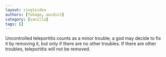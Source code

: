 ```yaml
---
layout: singleidea
authors: [Tokage, aosdict]
category: [vanilla]
tags: []
---
```

Uncontrolled teleportitis counts as a minor trouble; a god may decide to fix it by removing it, but only if there are no other troubles. If there are other troubles, teleportitis will not be removed.
